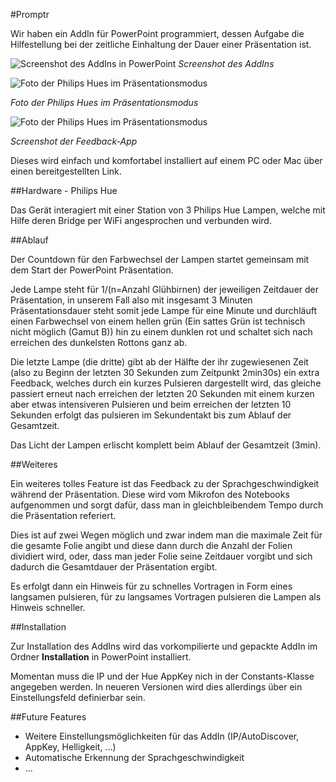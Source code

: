 #Promptr

Wir haben ein AddIn für PowerPoint programmiert, dessen Aufgabe die Hilfestellung bei der zeitliche Einhaltung der Dauer einer Präsentation ist.

![Screenshot des AddIns in PowerPoint](https://github.com/famalgosner/philipshue/blob/master/Media/Screenshot.PNG)
*Screenshot des AddIns*

![Foto der Philips Hues im Präsentationsmodus](https://github.com/famalgosner/philipshue/blob/master/Media/PhotoHueBox.jpg)

*Foto der Philips Hues im Präsentationsmodus*

![Foto der Philips Hues im Präsentationsmodus](https://github.com/famalgosner/philipshue/blob/master/Media/ScreenshotApp.png)

*Screenshot der Feedback-App*

Dieses wird einfach und komfortabel installiert auf einem PC oder Mac über einen bereitgestellten Link.

##Hardware - Philips Hue

Das Gerät interagiert mit einer Station von 3 Philips Hue Lampen, welche mit Hilfe deren Bridge per WiFi angesprochen und verbunden wird.

##Ablauf

Der Countdown für den Farbwechsel der Lampen startet gemeinsam mit dem Start der PowerPoint Präsentation.

Jede Lampe steht für 1/(n=Anzahl Glühbirnen) der jeweiligen Zeitdauer der Präsentation, in unserem Fall also mit insgesamt 3 Minuten Präsentationsdauer steht somit jede Lampe für eine Minute und durchläuft einen Farbwechsel von einem hellen grün (Ein sattes Grün ist technisch nicht möglich (Gamut B)) hin zu einem dunklen rot und schaltet sich nach erreichen des dunkelsten Rottons ganz ab.

Die letzte Lampe (die dritte) gibt ab der Hälfte der ihr zugewiesenen Zeit (also zu Beginn der letzten 30 Sekunden zum Zeitpunkt 2min30s) ein extra Feedback, welches durch ein kurzes Pulsieren dargestellt wird, das gleiche passiert erneut nach erreichen der letzten 20 Sekunden mit einem kurzen aber etwas intensiveren Pulsieren und beim erreichen der letzten 10 Sekunden erfolgt das pulsieren im Sekundentakt bis zum Ablauf der Gesamtzeit.

Das Licht der Lampen erlischt komplett beim Ablauf der Gesamtzeit (3min).

##Weiteres

Ein weiteres tolles Feature ist das Feedback zu der Sprachgeschwindigkeit während der Präsentation. Diese wird vom Mikrofon des Notebooks aufgenommen und sorgt dafür, dass man in gleichbleibendem Tempo durch die Präsentation referiert.

Dies ist auf zwei Wegen möglich und zwar indem man die maximale Zeit für die gesamte Folie angibt und diese dann durch die Anzahl der Folien dividiert wird, oder, dass man jeder Folie seine Zeitdauer vorgibt und sich dadurch die Gesamtdauer der Präsentation ergibt.

Es erfolgt dann ein Hinweis für zu schnelles Vortragen in Form eines langsamen pulsieren, für zu langsames Vortragen pulsieren die Lampen als Hinweis schneller.

##Installation

Zur Installation des AddIns wird das vorkompilierte und gepackte AddIn im Ordner **Installation** in PowerPoint installiert.

Momentan muss die IP und der Hue AppKey nich in der Constants-Klasse angegeben werden. In neueren Versionen wird dies allerdings über ein Einstellungsfeld definierbar sein.

##Future Features

* Weitere Einstellungsmöglichkeiten für das AddIn (IP/AutoDiscover, AppKey, Helligkeit, ...)
* Automatische Erkennung der Sprachgeschwindigkeit
* ... 